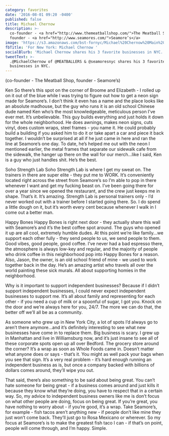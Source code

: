```yaml
---
category: favorites
date: '2016-08-01 09:20 -0400'
published: false
title: Michael Chernow
description: >-
  co-founder - <a href="http://www.themeatballshop.com/">The Meatball Shop</a>,
  founder - <a href="http://www.seamores.com/">Seamore’s</a>
image: 'https://s3.amazonaws.com/bst-fornyc/Michael%20Chernow%20Main%20Portrait.jpg'
fbTitle: 'For New York: Michael Chernow '
socialBlurb: 'Michael Chernow shares his 3 favorite businesses in NYC. '
tweetText: >-
  .@MichaelChernow of @MEATBALLERS & @seamoresnyc shares his 3 favorite
  businesses in NYC.
---
```

 (co-founder - The Meatball Shop, founder - Seamore’s)

Ken
So there’s this spot on the corner of Broome and Elizabeth - I rolled up on it out of the blue while I was trying to figure out how to get a neon sign made for Seamore’s. I don’t think it even has a name and the place looks like an absolute madhouse, but the guy who runs it is an old school Chinese dude named Ken who’s the most knowledgeable, meticulous person I’ve ever met. It’s unbelievable. This guy builds everything and just holds it down for the whole neighborhood. He does awnings, makes neon signs, cuts vinyl, does custom wraps, steel frames - you name it. He could probably build a building if you asked him to do it or take apart a car and piece it back together. I wouldn’t be surprised at all if he just came in here and ran the line at Seamore’s one day. To date, he’s helped me out with the neon I mentioned earlier, the metal frames that separate our sidewalk cafe from the sidewalk, the hanger up there on the wall for our merch...like I said, Ken is a guy who just handles shit. He’s the best.

Soho Strength Lab
Soho Strength Lab is where I get my sweat on. The trainers in there are super elite - they put me to WORK. It’s conveniently located right across the street from Seamore’s so I’m able to pop in there whenever I want and get my fucking beast on. I’ve been going there for over a year since we opened the restaurant, and the crew just keeps me in shape. That’s it. It’s amazing. Strength Lab is personal trainers only - I’d never worked out with a trainer before I started going there. So. I do spend a little dough on it, but it’s worth every cent because whenever I walk in I come out a better man.

Happy Bones
Happy Bones is right next door - they actually share this wall with Seamore’s and it’s the best coffee spot around. The guys who opened it up are all cool, extremely humble dudes. At this point we’re like family...we support each other fully - they send people to us, we send people to them. Good vibes, good people, good coffee. I’ve never had a bad espresso there, the atmosphere is always low-key and regular, and the majority of people who drink coffee in this neighborhood pop into Happy Bones for a reason. Also, Jason, the owner, is an old school friend of mine - we used to work together back in the day. He’s an amazing artist who travels all over the world painting these sick murals. All about supporting homies in the neighborhood.

Why is it important to support independent businesses?
Because if I didn’t support independent businesses, I could never expect independent businesses to support me. It’s all about family and representing for each other - if you need a cup of milk or a spoonful of sugar, I got you. Knock on the door and we’re always here for you, 24/7. The more we can do that, the better off we’ll all be as a community. 

As someone who grew up in New York City, a lot of spots I’d always go to aren’t there anymore...and it’s definitely interesting to see what new businesses have come in to replace them. Big business is scary. I grew up in Manhattan and live in Williamsburg now, and it’s just insane to see all of these corporate spots open up all over Bedford. The grocery store around the corner? It’s a wrap as soon as Whole Foods came in. Doesn’t matter what anyone does or says - that’s it. You might as well pack your bags when you see that sign. It’s a very real problem - it’s hard enough running an independent business as is, but once a company backed with billions of dollars comes around, they’ll wipe you out. 

That said, there’s also something to be said about being great. You can’t hate someone for being great - if a business comes around and just kills it because they know what they’re doing, you have to respect that in a certain way. So, my advice to independent business owners like me is don’t focus on what other people are doing, focus on being great. If you’re great, you have nothing to worry about - if you’re good, it’s a wrap. Take Seamore’s, for example - fish tacos aren’t anything new - if people don’t like mine they just won’t come back. They’ll just go to Rosa Mexicano or wherever. So my focus at Seamore’s is to make the greatest fish taco I can - if that’s on point, people will come through, and I’m happy. Simple.
